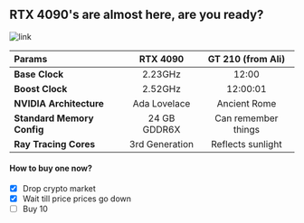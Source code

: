 
## RTX 4090's are almost here, are you ready?
![link](https://www.nvidia.com/content/dam/en-zz/Solutions/geforce/ada/rtx-4090/geforce-ada-4090-web-og-1200x630.jpg)



|    **Params**   | **RTX 4090** |  **GT 210 (from Ali)**   |
| :---        |    :----:   |          :----: |
| **Base Clock**      | 2.23GHz     | 12:00   |
| **Boost Clock** | 2.52GHz | 12:00:01 |
| **NVIDIA Architecture** | Ada Lovelace | Ancient Rome |
| **Standard Memory Config** | 24 GB GDDR6X | Can remember things |
| **Ray Tracing Cores** | 3rd Generation | Reflects sunlight |





#### How to buy one now?
- [x] Drop crypto market
- [x] Wait till price prices go down
- [ ] Buy 10
